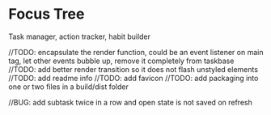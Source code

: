 # Focus Tree

Task manager, action tracker, habit builder

//TODO: encapsulate the render function, could be an event listener on main tag, let other events bubble up, remove it completely from taskbase
//TODO: add better render transition so it does not flash unstyled elements
//TODO: add readme info
//TODO: add favicon
//TODO: add packaging into one or two files in a build/dist folder

//BUG: add subtask twice in a row and open state is not saved on refresh
